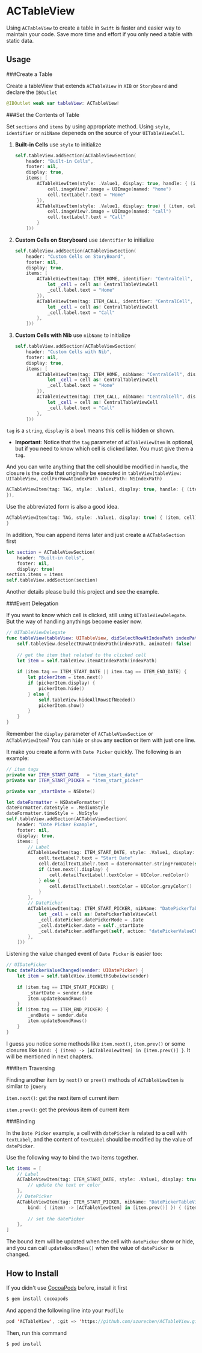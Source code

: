 ACTableView
===========

Using `ACTableView` to create a table in `Swift` is faster and easier way to maintain your code. Save more time and effort if you only need a table with static data.

Usage
-----

###Create a Table

Create a tableView that extends `ACTableView` in `XIB` or `Storyboard` and declare the `IBOutlet`

```swift
@IBOutlet weak var tableView: ACTableView!
```

###Set the Contents of Table

Set `sections` and `items` by using appropriate method. Using `style`, `identifier` or `nibName` depeneds on the source of your `UITableViewCell`.

1. <b>Built-in Cells</b> use `style` to initialize

	```swift
	self.tableView.addSection(ACTableViewSection(
        header: "Built-in Cells",
        footer: nil,
        display: true,
        items: [
            ACTableViewItem(style: .Value1, display: true, handle: { (item, cell) in
                cell.imageView?.image = UIImage(named: "home")
                cell.textLabel?.text = "Home"
            }),
            ACTableViewItem(style: .Value1, display: true) { (item, cell) in
                cell.imageView?.image = UIImage(named: "call")
                cell.textLabel?.text = "Call"
            }
        ]))
	```
	
2. <b>Custom Cells on Storyboard</b> use `identifier` to initialize

	```Swift
	self.tableView.addSection(ACTableViewSection(
        header: "Custom Cells on StoryBoard",
        footer: nil,
        display: true,
        items: [
            ACTableViewItem(tag: ITEM_HOME, identifier: "CentralCell", display: true, handle: { (item, cell) in
                let _cell = cell as! CentralTableViewCell
                _cell.label.text = "Home"
            }),
            ACTableViewItem(tag: ITEM_CALL, identifier: "CentralCell", display: true) { (item, cell) in
                let _cell = cell as! CentralTableViewCell
                _cell.label.text = "Call"
            },
        ]))
	```	

3. <b>Custom Cells with Nib</b> use `nibName` to initialize

	```Swift
	self.tableView.addSection(ACTableViewSection(
        header: "Custom Cells with Nib",
        footer: nil,
        display: true,
        items: [
            ACTableViewItem(tag: ITEM_HOME, nibName: "CentralCell", display: true, handle: { (item, cell) in
                let _cell = cell as! CentralTableViewCell
                _cell.label.text = "Home"
            }),
            ACTableViewItem(tag: ITEM_CALL, nibName: "CentralCell", display: true) { (item, cell) in
                let _cell = cell as! CentralTableViewCell
                _cell.label.text = "Call"
            },
        ]))
	```

`tag` is a `string`, `display` is a `bool` means this cell is hidden or shown.

* <b>Important</b>: Notice that the `tag` parameter of `ACTableViewItem` is optional, but if you need to know which cell is clicked later. You must give them a `tag`.

And you can write anything that the cell should be modified in `handle`, the closure is the code that originally be executed in `tableView(tableView: UITableView, cellForRowAtIndexPath indexPath: NSIndexPath)`

```Swift
ACTableViewItem(tag: TAG, style: .Value1, display: true, handle: { (item, cell) in
}),
```

Use the abbreviated form is also a good idea.

```Swift
ACTableViewItem(tag: TAG, style: .Value1, display: true) { (item, cell) in
}
```
	
In addition, You can append items later and just create a `ACTableSection` first

```Swift
let section = ACTableViewSection(
    header: "Built-in Cells",
    footer: nil,
    display: true)
section.items = items
self.tableView.addSection(section)
```

Another details please build this project and see the example.

###Event Delegation

If you want to know which cell is clicked, still using `UITableViewDelegate`. But the way of handling anythings become easier now.

```Swift
// UITableViewDelegate
func tableView(tableView: UITableView, didSelectRowAtIndexPath indexPath: NSIndexPath) {
    self.tableView.deselectRowAtIndexPath(indexPath, animated: false)
    
    // get the item that related to the clicked cell
    let item = self.tableView.itemAtIndexPath(indexPath)
    
    if (item.tag == ITEM_START_DATE || item.tag == ITEM_END_DATE) {
        let pickerItem = item.next()
        if (pickerItem.display) {
            pickerItem.hide()
        } else {
            self.tableView.hideAllRowsIfNeeded()
            pickerItem.show()
        }
    }
}
```

Remember the `display` parameter of `ACTableViewSection` or `ACTableViewItem`? You can `hide` or `show` any section or item with just one line.

It make you create a form with `Date Picker` quickly. The following is an example:

```Swift
// item tags
private var ITEM_START_DATE   = "item_start_date"
private var ITEM_START_PICKER = "item_start_picker"

private var _startDate = NSDate()
```
```Swift
let dateFormatter = NSDateFormatter()
dateFormatter.dateStyle = .MediumStyle
dateFormatter.timeStyle = .NoStyle
self.tableView.addSection(ACTableViewSection(
    header: "Date Picker Example",
    footer: nil,
    display: true,
    items: [
        // Label
        ACTableViewItem(tag: ITEM_START_DATE, style: .Value1, display: true) { (item, cell) in
            cell.textLabel?.text = "Start Date"
            cell.detailTextLabel?.text = dateFormatter.stringFromDate(self._startDate)
            if (item.next().display) {
                cell.detailTextLabel!.textColor = UIColor.redColor()
            } else {
                cell.detailTextLabel!.textColor = UIColor.grayColor()
            }
        },
        // DatePicker
        ACTableViewItem(tag: ITEM_START_PICKER, nibName: "DatePickerTableViewCell", display: false, bind: { (item) -> [ACTableViewItem] in [item.prev()] }) { (item, cell) in
            let _cell = cell as! DatePickerTableViewCell
            _cell.datePicker.datePickerMode = .Date
            _cell.datePicker.date = self._startDate
            _cell.datePicker.addTarget(self, action: "datePickerValueChanged:", forControlEvents: UIControlEvents.ValueChanged)
        },
    ]))
```

Listening the value changed event of `Date Picker` is easier too:

```Swift
// UIDatePicker
func datePickerValueChanged(sender: UIDatePicker) {
    let item = self.tableView.itemWithSubview(sender)
    
    if (item.tag == ITEM_START_PICKER) {
        _startDate = sender.date
        item.updateBoundRows()
    }
    if (item.tag == ITEM_END_PICKER) {
        _endDate = sender.date
        item.updateBoundRows()
    }
}
```

I guess you notice some methods like `item.next()`, `item.prev()` or some closures like `bind: { (item) -> [ACTableViewItem] in [item.prev()] }`. It will be mentioned in next chapters.

###Item Traversing

Finding another item by `next()` or `prev()` methods of `ACTableViewItem` is similar to `jQuery`

`item.next()`: get the next item of current item

`item.prev()`: get the previous item of current item


###Binding

In the `Date Picker` example, a cell with `datePicker` is related to a cell with `textLabel`, and the content of `textLabel` should be modified by the value of `datePicker`.

Use the following way to bind the two items together.

```Swift
let items = [
    // Label
    ACTableViewItem(tag: ITEM_START_DATE, style: .Value1, display: true) { (item, cell) in
        // update the text or color
    },
    // DatePicker
    ACTableViewItem(tag: ITEM_START_PICKER, nibName: "DatePickerTableViewCell", display: false, 
        bind: { (item) -> [ACTableViewItem] in [item.prev()] }) { (item, cell) in
        
        // set the datePicker
    },
]
```

The bound item will be updated when the cell with `datePicker` show or hide, and you can call `updateBoundRows()` when the value of `datePicker` is changed.

How to Install
--------------

If you didn't use [CocoaPods](http://cocoapods.org) before, install it first

```bash
$ gem install cocoapods
```

And append the following line into your `Podfile`

```Swift
pod 'ACTableView', :git => 'https://github.com/azurechen/ACTableView.git'
```

Then, run this command

```bash
$ pod install
```